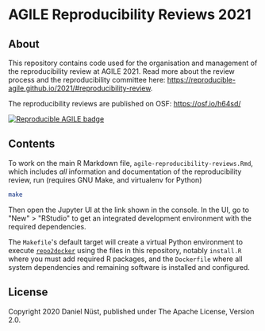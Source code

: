 # AGILE Reproducibility Reviews 2021

## About

This repository contains code used for the organisation and management of the reproducibility review at AGILE 2021.
Read more about the review process and the reproducibility committee here: https://reproducible-agile.github.io/2021/#reproducibility-review.

The reproducibility reviews are published on OSF: https://osf.io/h64sd/

[![Reproducible AGILE badge](https://raw.githubusercontent.com/reproducible-agile/reproducible-agile.github.io/master/public/images/badge/AGILE-reproducible-badge_square.png)](https://reproducible-agile.github.io/)

## Contents

To work on the main R Markdown file, `agile-reproducibility-reviews.Rmd`, which includes _all_ information and documentation of the reproducibility review, run (requires GNU Make, and virtualenv for Python)

```bash
make
```

Then open the Jupyter UI at the link shown in the console.
In the UI, go to "New" > "RStudio" to get an integrated development environment with the required dependencies.

The `Makefile`'s default target will create a virtual Python environment to execute [`repo2docker`](https://repo2docker.readthedocs.io/) using the files in this repository, notably `install.R` where you must add required R packages, and the `Dockerfile` where all system dependencies and remaining software is installed and configured.

## License

Copyright 2020 Daniel Nüst, published under The Apache License, Version 2.0.

